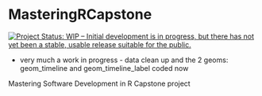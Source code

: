 # MasteringRCapstone
[![Project Status: WIP – Initial development is in progress, but there has not yet been a stable, usable release suitable for the public.](http://www.repostatus.org/badges/latest/wip.svg)](http://www.repostatus.org/#wip)

- very much a work in progress - data clean up and the 2 geoms: geom_timeline and geom_timeline_label coded now

Mastering Software Development in R Capstone project
